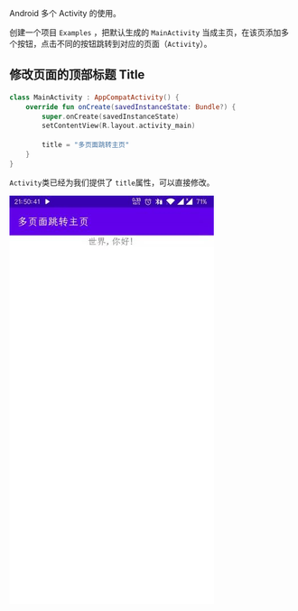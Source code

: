 Android 多个 Activity 的使用。

创建一个项目 `Examples` ，把默认生成的 `MainActivity` 当成主页，在该页添加多个按钮，点击不同的按钮跳转到对应的页面（`Activity`）。



## 修改页面的顶部标题 Title

```kotlin
class MainActivity : AppCompatActivity() {
    override fun onCreate(savedInstanceState: Bundle?) {
        super.onCreate(savedInstanceState)
        setContentView(R.layout.activity_main)

        title = "多页面跳转主页"
    }
}
```

`Activity`类已经为我们提供了 `title`属性，可以直接修改。

![](./images/android_activity_1.jpg)

